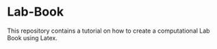 # Lab-Book
This repository contains a tutorial on how to create a computational Lab Book using Latex.
